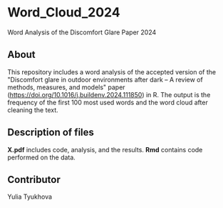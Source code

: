 # Word_Cloud_2024
Word Analysis of the Discomfort Glare Paper 2024

## About
This repository includes a word analysis of the accepted version of the "Discomfort glare in outdoor environments after dark – A review of methods, measures, and models" paper (https://doi.org/10.1016/j.buildenv.2024.111850) in R. The output is the frequency of the first 100 most used words and the word cloud after cleaning the text. 

## Description of files
**X.pdf** includes code, analysis, and the results.
**Rmd** contains code performed on the data.

## Contributor
Yulia Tyukhova
